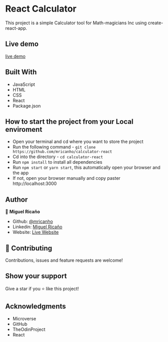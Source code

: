 # React Calculator

This project is a simple Calculator tool for Math-magicians Inc using create-react-app.

## Live demo

[live demo](https://relaxed-wescoff-5a5dbf.netlify.app/)

## Built With

- JavaScript
- HTML
- CSS
- React
- Package.json

## How to start the project from your Local enviroment

- Open your terminal and cd where you want to store the project
- Run the following command - `git clone https://github.com/mricanho/calculator-react`
- Cd into the directory - `cd calculator-react`
- Run `npm install` to install all dependencies
- Run `npm start` or `yarn start`, this automatically open your browser and the app
- If not, open your browser manually and copy paster http://localhost:3000

## Author

👤 **Miguel Ricaño**

- Github: [@mricanho](https://github.com/mricanho)
- Linkedin: [Miguel Ricaño](https://www.linkedin.com/in/mricanho/)
- Website: [Live Website](https://www.miguelricano.me)

## 🤝 Contributing

Contributions, issues and feature requests are welcome!

## Show your support

Give a star if you :star: like this project!

## Acknowledgments

- Microverse
- GitHub
- TheOdinProject
- React
